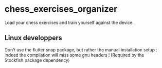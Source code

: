 # chess_exercises_organizer

Load your chess exercises and train yourself against the device.

## Linux developpers

Don't use the flutter snap package, but rather the manual installation setup : indeed the compilation will miss some gnu headers ! (Required by the Stockfish package dependency)